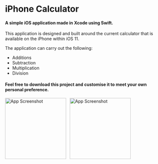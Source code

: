 <h1> iPhone Calculator </h1>

<h4> A simple iOS application made in Xcode using Swift. </h4>

This application is designed and built around the current calculator that is available on the iPhone within iOS 11.

The application can carry out the following:

* Additions
* Subtraction
* Multiplication
* Division

<h4> Feel free to download this project and customise it to meet your own personal preference. </h4>

<img src= "https://user-images.githubusercontent.com/10834045/35759066-44cd2aa8-086f-11e8-8750-2998fc2cf70a.png" width="200" alt="App Screenshot">   <img src= "https://user-images.githubusercontent.com/10834045/35759068-44ed20b0-086f-11e8-94cf-961e06d8a306.png" width="200" alt="App Screenshot">
